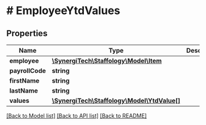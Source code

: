 # # EmployeeYtdValues

## Properties

Name | Type | Description | Notes
------------ | ------------- | ------------- | -------------
**employee** | [**\SynergiTech\Staffology\Model\Item**](Item.md) |  | [optional]
**payrollCode** | **string** |  | [optional]
**firstName** | **string** |  | [optional]
**lastName** | **string** |  | [optional]
**values** | [**\SynergiTech\Staffology\Model\YtdValue[]**](YtdValue.md) |  | [optional]

[[Back to Model list]](../../README.md#models) [[Back to API list]](../../README.md#endpoints) [[Back to README]](../../README.md)
